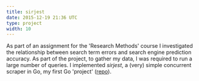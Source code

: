 ```yaml
---
title: sirjest
date: 2015-12-19 21:36 UTC
type: project
width: 10
---
```

As part of an assignment for the 'Research Methods' course I investigated the relationship between search term errors and search engine prediction accuracy. As part of the project, to gather my data, I was required to run a large number of queries. I implemented *sirjest*, a (very) simple concurrent scraper in Go, my first Go 'project' ([repo](https://github.com/charlieegan3/sirjest)).
